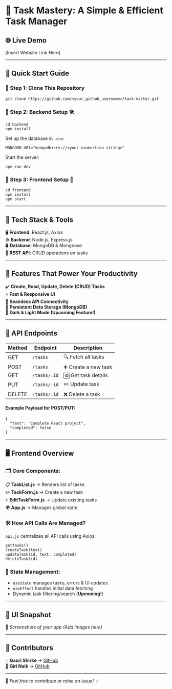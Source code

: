 # 🚀 Task Mastery: A Simple & Efficient Task Manager

## 🌐 Live Demo
[Insert Website Link Here]

---

## 📌 Quick Start Guide

### 🔹 Step 1: Clone This Repository
```
git clone https://github.com/<your_github_username>/task-master.git
```

### 🔹 Step 2: Backend Setup 🛠️
```
cd backend
npm install
```

Set up the database in `.env`:
```
MONGODB_URI="mongodb+srv://<your_connection_string>"
```

Start the server:
```
npm run dev
```

### 🔹 Step 3: Frontend Setup 🎨
```
cd frontend
npm install
npm start
```

---

## 🔧 Tech Stack & Tools

🖥 **Frontend**: React.js, Axios  
⚙️ **Backend**: Node.js, Express.js  
🛢 **Database**: MongoDB & Mongoose  
📡 **REST API**: CRUD operations on tasks  

---

## 🚀 Features That Power Your Productivity

✔️ **Create, Read, Update, Delete (CRUD) Tasks**  
⚡ **Fast & Responsive UI**  
🔗 **Seamless API Connectivity**  
💾 **Persistent Data Storage (MongoDB)**  
🌙 **Dark & Light Mode (Upcoming Feature!)**  

---

## 📡 API Endpoints

| Method | Endpoint       | Description        |
|--------|--------------|--------------------|
| GET    | `/tasks`     | 🔍 Fetch all tasks |
| POST   | `/tasks`     | ➕ Create a new task |
| GET    | `/tasks/:id` | 🆔 Get task details |
| PUT    | `/tasks/:id` | ✏️ Update task |
| DELETE | `/tasks/:id` | ❌ Delete a task |

#### Example Payload for POST/PUT:
```
{
  "text": "Complete React project",
  "completed": false
}
```

---

## 🖥 Frontend Overview

### 🗂 Core Components:

📋 **TaskList.js** → Renders list of tasks  
✏️ **TaskForm.js** → Create a new task  
⚡ **EditTaskForm.js** → Update existing tasks  
🌍 **App.js** → Manages global state  

### 🛠 How API Calls Are Managed?

`api.js` centralizes all API calls using Axios:
```
getTasks()
createTask(text)
updateTask(id, text, completed)
deleteTask(id)
```

### 📌 State Management:
- `useState` manages tasks, errors & UI updates
- `useEffect` handles initial data fetching
- Dynamic task filtering/search (**Upcoming!**)

---

## 🎨 UI Snapshot
📸 _Screenshots of your app (Add images here)_

---

## 👥 Contributors

💡 **Gauri Shirke** → [GitHub](https://github.com/GauriShirke12)  
🎯 **Giri Naik** → [GitHub](https://github.com/Mudavath-Giri-Naik)  

---

💬 _Feel free to contribute or raise an issue! ✨_
